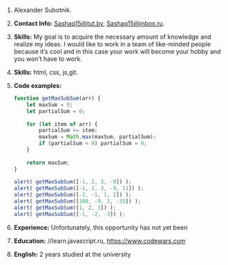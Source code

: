 1.  Alexander Subotnik.
2.	**Contact Info:** Sashaq15@tut.by, Sashaq15@inbox.ru.
3.	**Skills:** My goal is to acquire the necessary amount of knowledge and realize my ideas. I would like to work in a team of like-minded people because it’s cool and in this case your work will become your hobby and you won’t have to work.
4.	**Skills:** html, css, js,git.
5.	**Code examples:**
	
	```javascript
    function getMaxSubSum(arr) {  
        let maxSum = 0;  
        let partialSum = 0;  
		  
        for (let item of arr) {  
            partialSum += item;  
            maxSum = Math.max(maxSum, partialSum);  
            if (partialSum < 0) partialSum = 0;  
        }  
		  
        return maxSum;  
    }  
	  
    alert( getMaxSubSum([-1, 2, 3, -9]) );   
    alert( getMaxSubSum([-1, 2, 3, -9, 11]) );   
    alert( getMaxSubSum([-2, -1, 1, 2]) );   
    alert( getMaxSubSum([100, -9, 2, -35]) );   
    alert( getMaxSubSum([1, 2, 3]) );   
    alert( getMaxSubSum([-1, -2, -3]) );  
    ```
	
6.	**Experience:** Unfortunately, this opportunity has not yet been
7.	**Education:** //learn.javascript.ru, https://www.codewars.com
8.	**English:** 2 years studied at the university
